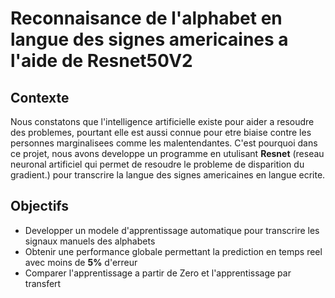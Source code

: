 # Reconnaisance de l'alphabet en langue des signes americaines a l'aide de Resnet50V2

## Contexte
Nous constatons que l'intelligence artificielle existe pour aider a resoudre des problemes, pourtant elle est aussi connue pour etre biaise contre les personnes marginalisees comme les malentendantes. C'est pourquoi dans ce projet, nous avons developpe un programme en utulisant **Resnet** (reseau neuronal artificiel qui permet de resoudre le probleme de disparition du gradient.) pour transcrire la langue des signes americaines en langue ecrite.

## Objectifs
- Developper un modele d'apprentissage automatique pour transcrire les signaux manuels des alphabets
- Obtenir une performance globale permettant la prediction en temps reel avec moins de **5%** d'erreur
- Comparer l'apprentissage a partir de Zero et l'apprentissage par transfert

